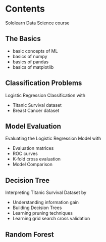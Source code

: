 # Contents
Sololearn Data Science course

The Basics
---
- basic concepts of ML
- basics of numpy
- basics of pandas
- basics of matplotlib

Classification Problems
---
Logistic Regression Classification with
- Titanic Survival dataset
- Breast Cancer dataset

Model Evaluation
---
Evaluating the Logistic Regression Model with
- Evaluation matrices
- ROC curves
- K-fold cross evaluation
- Model Comparison

Decision Tree
---
Interpreting Titanic Survival Dataset by
- Understanding information gain
- Building Decision Trees
- Learning pruning techniques
- Learning grid search cross validation

Random Forest
---
